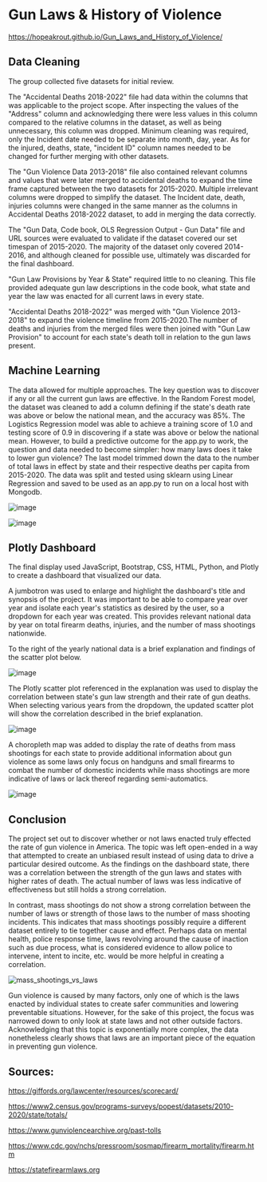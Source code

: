 # Gun Laws & History of Violence

https://hopeakrout.github.io/Gun_Laws_and_History_of_Violence/

## Data Cleaning

The group collected five datasets for initial review.

The "Accidental Deaths 2018-2022" file had data within the columns that was applicable to the project scope. After inspecting the values of the "Address" column and acknowledging there were less values in this column compared to the relative columns in the dataset, as well as being unnecessary, this column was dropped. Minimum cleaning was required, only the Incident date needed to be separate into month, day, year. As for the injured, deaths, state, "incident ID" column names needed to be changed for further merging with other datasets.

The "Gun Violence Data 2013-2018" file also contained relevant columns and values that were later merged to accidental deaths to expand the time frame captured between the two datasets for 2015-2020. Multiple irrelevant columns were dropped to simplify the dataset. The Incident date, death, injuries columns were changed in the same manner as the columns in Accidental Deaths 2018-2022 dataset, to add in merging the data correctly.

The "Gun Data, Code book, OLS Regression Output - Gun Data" file and URL sources were evaluated to validate if the dataset covered our set timespan of 2015-2020. The majority of the dataset only covered 2014-2016, and although cleaned for possible use, ultimately was discarded for the final dashboard.

"Gun Law Provisions by Year & State" required little to no cleaning. This file provided adequate gun law descriptions in the code book, what state and year the law was enacted for all current laws in every state.

"Accidental Deaths 2018-2022" was merged with "Gun Violence 2013-2018" to expand the violence timeline from 2015-2020.The number of deaths and injuries from the merged files were then joined with "Gun Law Provision" to account for each state's death toll in relation to the gun laws present.


## Machine Learning

The data allowed for multiple approaches. The key question was to discover if any or all the current gun laws are effective. In the Random Forest model, the dataset was cleaned to add a column defining if the state's death rate was above or below the national mean, and the accuracy was 85%. The Logistics Regression model was able to achieve a training score of 1.0 and testing score of 0.9 in discovering if a state was above or below the national mean. However, to build a predictive outcome for the app.py to work, the question and data needed to become simpler: how many laws does it take to lower gun violence? The last model trimmed down the data to the number of total laws in effect by state and their respective deaths per capita from 2015-2020. The data was split and tested using sklearn using Linear Regression and saved to be used as an app.py to run on a local host with Mongodb.

![image](https://user-images.githubusercontent.com/107294123/202929710-0ecabca6-8ddd-4c0d-b40c-5f46de430958.png)

![image](https://user-images.githubusercontent.com/107294123/202929742-50b33679-6626-48fa-a7b4-b7ad65ed1c00.png)


## Plotly Dashboard

The final display used JavaScript, Bootstrap, CSS, HTML, Python, and Plotly to create a dashboard that visualized our data.

A jumbotron was used to enlarge and highlight the dashboard's title and synopsis of the project. It was important to be able to compare year over year and isolate each year's statistics as desired by the user, so a dropdown for each year was created. This provides relevant national data by year on total firearm deaths, injuries, and the number of mass shootings nationwide.

To the right of the yearly national data is a brief explanation and findings of the scatter plot below.


![image](https://user-images.githubusercontent.com/107294123/202929869-18043e3a-f159-41b8-93c5-af0de70881d5.png)


The Plotly scatter plot referenced in the explanation was used to display the correlation between state's gun law strength and their rate of gun deaths. When selecting various years from the dropdown, the updated scatter plot will show the correlation described in the brief explanation.

![image](https://user-images.githubusercontent.com/107294123/202930313-002c94fc-40b8-4439-980a-40ad9ad7ce4d.png)


A choropleth map was added to display the rate of deaths from mass shootings for each state to provide additional information about gun violence as some laws only focus on handguns and small firearms to combat the number of domestic incidents while mass shootings are more indicative of laws or lack thereof regarding semi-automatics.

![image](https://user-images.githubusercontent.com/107294123/202930372-d7155dc0-484a-4156-ae05-cc666f9c8f2e.png)


## Conclusion

The project set out to discover whether or not laws enacted truly effected the rate of gun violence in America. The topic was left open-ended in a way that attempted to create an unbiased result instead of using data to drive a particular desired outcome. As the findings on the dashboard state, there was a correlation between the strength of the gun laws and states with higher rates of death. The actual number of laws was less indicative of effectiveness but still holds a strong correlation.

In contrast, mass shootings do not show a strong correlation between the number of laws or strength of those laws to the number of mass shooting incidents. This indicates that mass shootings possibly require a different dataset entirely to tie together cause and effect. Perhaps data on mental health, police response time, laws revolving around the cause of inaction such as due process, what is considered evidence to allow police to intervene, intent to incite, etc. would be more helpful in creating a correlation.


![mass_shootings_vs_laws](https://user-images.githubusercontent.com/107223650/202931636-ecd846af-9574-45f7-b6f2-129236354b35.png)

Gun violence is caused by many factors, only one of which is the laws enacted by individual states to create safer communities and lowering preventable situations. However, for the sake of this project, the focus was narrowed down to only look at state laws and not other outside factors. Acknowledging that this topic is exponentially more complex, the data nonetheless clearly shows that laws are an important piece of the equation in preventing gun violence.

## Sources:

https://giffords.org/lawcenter/resources/scorecard/

https://www2.census.gov/programs-surveys/popest/datasets/2010-2020/state/totals/

https://www.gunviolencearchive.org/past-tolls

https://www.cdc.gov/nchs/pressroom/sosmap/firearm_mortality/firearm.htm

https://statefirearmlaws.org
